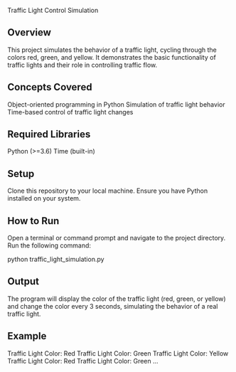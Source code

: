 Traffic Light Control Simulation

## Overview
This project simulates the behavior of a traffic light, cycling through the colors red, green, and yellow. It demonstrates the basic functionality of traffic lights and their role in controlling traffic flow.

## Concepts Covered
Object-oriented programming in Python
Simulation of traffic light behavior
Time-based control of traffic light changes

## Required Libraries
Python (>=3.6)
Time (built-in)

## Setup
Clone this repository to your local machine.
Ensure you have Python installed on your system.

## How to Run
Open a terminal or command prompt and navigate to the project directory.
Run the following command:

python traffic_light_simulation.py

## Output
The program will display the color of the traffic light (red, green, or yellow) and change the color every 3 seconds, simulating the behavior of a real traffic light.

## Example

Traffic Light Color: Red
Traffic Light Color: Green
Traffic Light Color: Yellow
Traffic Light Color: Red
Traffic Light Color: Green
...